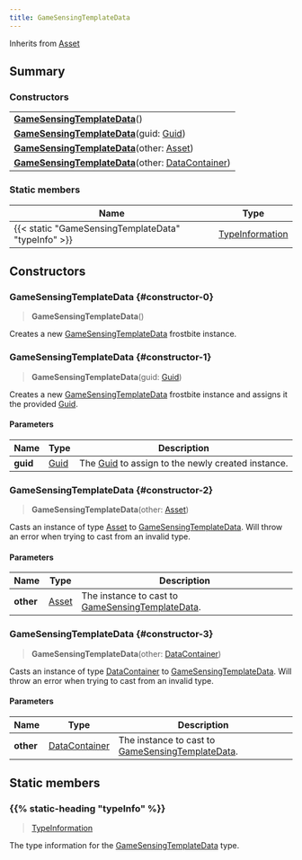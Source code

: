 ```yaml
---
title: GameSensingTemplateData
---
```


Inherits from 
[Asset](/vext/ref/fb/asset)

## Summary
### Constructors
| |
| ----------- |
| **[GameSensingTemplateData](#constructor-0)**() |
| **[GameSensingTemplateData](#constructor-1)**(guid: [Guid](/vext/ref/shared/class/guid)) |
| **[GameSensingTemplateData](#constructor-2)**(other: [Asset](/vext/ref/fb/asset)) |
| **[GameSensingTemplateData](#constructor-3)**(other: [DataContainer](/vext/ref/shared/class/datacontainer)) |

### Static members
| Name | Type |
| ---- | ---- |
| {{< static "GameSensingTemplateData" "typeInfo" >}} | [TypeInformation](/vext/ref/shared/class/typeinformation) |

## Constructors
### GameSensingTemplateData {#constructor-0}
> **GameSensingTemplateData**()

Creates a new [GameSensingTemplateData](/vext/ref/fb/gamesensingtemplatedata) frostbite instance.

### GameSensingTemplateData {#constructor-1}
> **GameSensingTemplateData**(guid: [Guid](/vext/ref/shared/class/guid))

Creates a new [GameSensingTemplateData](/vext/ref/fb/gamesensingtemplatedata) frostbite instance and assigns it the provided [Guid](/vext/ref/shared/class/guid).

#### Parameters
| Name | Type | Description |
| ---- | ---- | ----------- |
| **guid** | [Guid](/vext/ref/shared/class/guid) | The [Guid](/vext/ref/shared/class/guid) to assign to the newly created instance. |

### GameSensingTemplateData {#constructor-2}
> **GameSensingTemplateData**(other: [Asset](/vext/ref/fb/asset))

Casts an instance of type [Asset](/vext/ref/fb/asset) to [GameSensingTemplateData](/vext/ref/fb/gamesensingtemplatedata). Will throw an error when trying to cast from an invalid type.

#### Parameters
| Name | Type | Description |
| ---- | ---- | ----------- |
| **other** | [Asset](/vext/ref/fb/asset) | The instance to cast to [GameSensingTemplateData](/vext/ref/fb/gamesensingtemplatedata). |

### GameSensingTemplateData {#constructor-3}
> **GameSensingTemplateData**(other: [DataContainer](/vext/ref/shared/class/datacontainer))

Casts an instance of type [DataContainer](/vext/ref/shared/class/datacontainer) to [GameSensingTemplateData](/vext/ref/fb/gamesensingtemplatedata). Will throw an error when trying to cast from an invalid type.

#### Parameters
| Name | Type | Description |
| ---- | ---- | ----------- |
| **other** | [DataContainer](/vext/ref/shared/class/datacontainer) | The instance to cast to [GameSensingTemplateData](/vext/ref/fb/gamesensingtemplatedata). |

## Static members
### {{% static-heading "typeInfo" %}}
> [TypeInformation](/vext/ref/shared/class/typeinformation)

The type information for the [GameSensingTemplateData](/vext/ref/fb/gamesensingtemplatedata) type.

